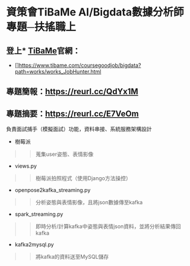 # 資策會TiBaMe AI/Bigdata數據分析師專題─扶搖職上
## 登上* [TiBaMe](https://www.tibame.com/coursegoodjob/bigdata?path=works/works_JobHunter.html)官網：
* []https://www.tibame.com/coursegoodjob/bigdata?path=works/works_JobHunter.html  
## 專題簡報：https://reurl.cc/QdYx1M  
## 專題摘要：https://reurl.cc/E7VeOm  

負責面試捕手（模擬面試）功能，資料串接、系統服務架構設計   
-  樹莓派   
>>蒐集user姿態、表情影像  
-  views.py   
>>樹莓派拍照程式（使用Django方法操控）  
-  openpose2kafka_streaming.py   
>>分析姿態與表情影像，且將json數據傳至kafka  
-  spark_streaming.py   
>>即時分析/計算kafka中姿態與表情json資料，並將分析結果傳回kafka  
-  kafka2mysql.py  
>>將kafka的資料送至MySQL儲存  

